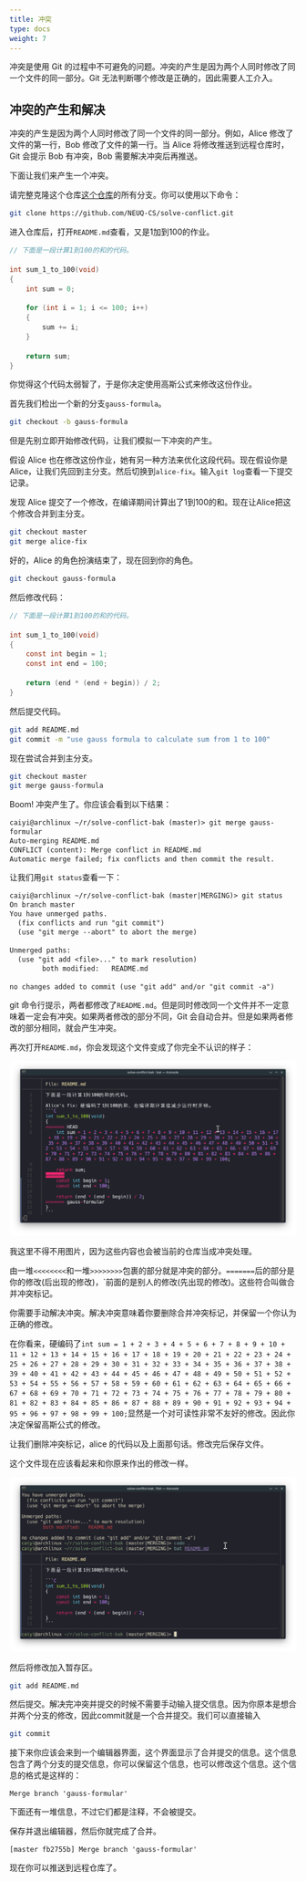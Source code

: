 ```yaml
---
title: 冲突
type: docs
weight: 7
---
```


冲突是使用 Git 的过程中不可避免的问题。冲突的产生是因为两个人同时修改了同一个文件的同一部分。Git 无法判断哪个修改是正确的，因此需要人工介入。

## 冲突的产生和解决

冲突的产生是因为两个人同时修改了同一个文件的同一部分。例如，Alice 修改了文件的第一行，Bob 修改了文件的第一行。当 Alice 将修改推送到远程仓库时，Git 会提示 Bob 有冲突，Bob 需要解决冲突后再推送。

下面让我们来产生一个冲突。

请完整克隆这个仓库[这个仓库](https://github.com/NEUQ-CS/solve-conflict)的所有分支。你可以使用以下命令：

```bash
git clone https://github.com/NEUQ-CS/solve-conflict.git
```

进入仓库后，打开`README.md`查看，又是1加到100的作业。

```C
// 下面是一段计算1到100的和的代码。

int sum_1_to_100(void)
{
    int sum = 0;

    for (int i = 1; i <= 100; i++)
    {
        sum += i;
    }

    return sum;
}
```

你觉得这个代码太弱智了，于是你决定使用高斯公式来修改这份作业。

首先我们检出一个新的分支`gauss-formula`。

```bash
git checkout -b gauss-formula
```

但是先别立即开始修改代码，让我们模拟一下冲突的产生。

假设 Alice 也在修改这份作业，她有另一种方法来优化这段代码。现在假设你是 Alice，让我们先回到主分支。然后切换到`alice-fix`。输入`git log`查看一下提交记录。

发现 Alice 提交了一个修改，在编译期间计算出了1到100的和。现在让Alice把这个修改合并到主分支。

```bash
git checkout master
git merge alice-fix
```

好的，Alice 的角色扮演结束了，现在回到你的角色。

```bash
git checkout gauss-formula
```

然后修改代码：

```C
// 下面是一段计算1到100的和的代码。

int sum_1_to_100(void)
{
    const int begin = 1;
    const int end = 100;

    return (end * (end + begin)) / 2;
}
```

然后提交代码。

```bash
git add README.md
git commit -m "use gauss formula to calculate sum from 1 to 100"
```

现在尝试合并到主分支。

```bash
git checkout master
git merge gauss-formula
```

Boom! 冲突产生了。你应该会看到以下结果：
```ascii
caiyi@archlinux ~/r/solve-conflict-bak (master)> git merge gauss-formular 
Auto-merging README.md
CONFLICT (content): Merge conflict in README.md
Automatic merge failed; fix conflicts and then commit the result.
```

让我们用`git status`查看一下：
```ascii
caiyi@archlinux ~/r/solve-conflict-bak (master|MERGING)> git status
On branch master
You have unmerged paths.
  (fix conflicts and run "git commit")
  (use "git merge --abort" to abort the merge)

Unmerged paths:
  (use "git add <file>..." to mark resolution)
        both modified:   README.md

no changes added to commit (use "git add" and/or "git commit -a")
```

git 命令行提示，两者都修改了`README.md`。但是同时修改同一个文件并不一定意味着一定会有冲突。如果两者修改的部分不同，Git 会自动合并。但是如果两者修改的部分相同，就会产生冲突。

再次打开`README.md`，你会发现这个文件变成了你完全不认识的样子：

![a conflict demo](./assets/conflict1.png)

我这里不得不用图片，因为这些内容也会被当前的仓库当成冲突处理。

由一堆`<<<<<<<<`和一堆`>>>>>>>>`包裹的部分就是冲突的部分。`=======`后的部分是你的修改(后出现的修改)，`前面的是别人的修改(先出现的修改)。这些符合叫做合并冲突标记。

你需要手动解决冲突。解决冲突意味着你要删除合并冲突标记，并保留一个你认为正确的修改。

在你看来，硬编码了`int sum = 1 + 2 + 3 + 4 + 5 + 6 + 7 + 8 + 9 + 10 + 11 + 12 + 13 + 14 + 15 + 16 + 17 + 18 + 19 + 20 + 21 + 22 + 23 + 24 + 25 + 26 + 27 + 28 + 29 + 30 + 31 + 32 + 33 + 34 + 35 + 36 + 37 + 38 + 39 + 40 + 41 + 42 + 43 + 44 + 45 + 46 + 47 + 48 + 49 + 50 + 51 + 52 + 53 + 54 + 55 + 56 + 57 + 58 + 59 + 60 + 61 + 62 + 63 + 64 + 65 + 66 + 67 + 68 + 69 + 70 + 71 + 72 + 73 + 74 + 75 + 76 + 77 + 78 + 79 + 80 + 81 + 82 + 83 + 84 + 85 + 86 + 87 + 88 + 89 + 90 + 91 + 92 + 93 + 94 + 95 + 96 + 97 + 98 + 99 + 100;`显然是一个对可读性非常不友好的修改。因此你决定保留高斯公式的修改。

让我们删除冲突标记，alice 的代码以及上面那句话。修改完后保存文件。

这个文件现在应该看起来和你原来作出的修改一样。

![conflict solved](./assets/conflict2.png)

然后将修改加入暂存区。

```bash
git add README.md
```

然后提交。解决完冲突并提交的时候不需要手动输入提交信息。因为你原本是想合并两个分支的修改，因此commit就是一个合并提交。我们可以直接输入
```bash
git commit
```

接下来你应该会来到一个编辑器界面，这个界面显示了合并提交的信息。这个信息包含了两个分支的提交信息，你可以保留这个信息，也可以修改这个信息。这个信息的格式是这样的：
```ascii
Merge branch 'gauss-formular'
```

下面还有一堆信息，不过它们都是注释，不会被提交。

保存并退出编辑器，然后你就完成了合并。

```ascii
[master fb2755b] Merge branch 'gauss-formular'
```

现在你可以推送到远程仓库了。

